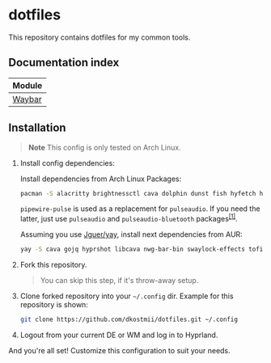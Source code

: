 # dotfiles

This repository contains dotfiles for my common tools.

## Documentation index

| Module                     |
| -------------------------- |
| [Waybar](waybar/README.md) |

## Installation

> **Note**
> This config is only tested on Arch Linux.

1. Install config dependencies:

    Install dependencies from Arch Linux Packages:

    ```bash
    pacman -S alacritty brightnessctl cava dolphin dunst fish hyfetch hyprland hyprpaper kitty lib32-pipewire mpv neovim pamixer pavucontrol pipewire pipewire-audio pipewire-pulse polkit-kde-agent qt5-wayland qt5ct qt6-wayland swayidle wireplumber wlsunset xdg-desktop-portal-hyprland
    ```

    `pipewire-pulse` is used as a replacement for `pulseaudio`.
    If you need the latter, just use `pulseaudio` and `pulseaudio-bluetooth`
    packages<sup>[\[1\]](https://wiki.archlinux.org/title/PipeWire#PulseAudio_clients)</sup>.

    Assuming you use [Jguer/yay](https://github.com/Jguer/yay),
    install next dependencies from AUR:

    ```bash
    yay -S cava gojq hyprshot libcava nwg-bar-bin swaylock-effects tofi waybar-cava
    ```

2. Fork this repository.

    > You can skip this step, if it's throw-away setup.

3. Clone forked repository into your `~/.config` dir.
Example for this repository is shown:

    ```bash
    git clone https://github.com/dkostmii/dotfiles.git ~/.config
    ```

4. Logout from your current DE or WM and log in to Hyprland.

And you're all set! Customize this configuration to suit your needs.
